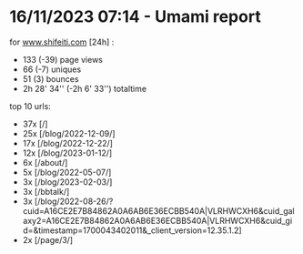 # 16/11/2023 07:14 - Umami report
for www.shifeiti.com [24h] :

 - 133 (-39) page views
 - 66 (-7) uniques
 - 51 (3) bounces
 - 2h 28' 34'' (-2h 6' 33'') totaltime


top 10 urls:
 - 37x [/]
 - 25x [/blog/2022-12-09/]
 - 17x [/blog/2022-12-22/]
 - 12x [/blog/2023-01-12/]
 - 6x [/about/]
 - 5x [/blog/2022-05-07/]
 - 3x [/blog/2023-02-03/]
 - 3x [/bbtalk/]
 - 3x [/blog/2022-08-26/?cuid=A16CE2E7B84862A0A6AB6E36ECBB540A|VLRHWCXH6&cuid_galaxy2=A16CE2E7B84862A0A6AB6E36ECBB540A|VLRHWCXH6&cuid_gid=&timestamp=1700043402011&_client_version=12.35.1.2]
 - 2x [/page/3/]


